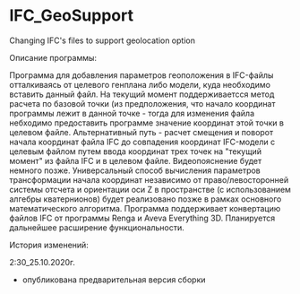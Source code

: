 # IFC_GeoSupport
Changing IFC's files to support geolocation option

Описание программы:

Программа для добавления параметров геоположения в IFC-файлы отталкиваясь от целевого генплана либо модели, куда необходимо вставить данный файл. На текущий момент поддерживаетсся метод расчета по базовой точки (из предположения, что начало координат программы лежит в данной точке - тогда для изменения файла небходимо предоставить программе значение координат этой точки в целевом файле. Альтернативный путь - расчет смещения и поворот начала координат файла IFC до совпадения координат IFC-модели с целевым файлом путем ввода координат трех точек на "текущий момент" из файла IFC и в целевом файле. Видеопояснение будет немного позже.
Универсальный способ вычисления параметров трансформации начала координат независимо от право/левосторонней системы отсчета и ориентации оси Z в пространстве (с использованием алгебры кватернионов) будет реализовано позже в рамках основного математического алгоритма.
Программа поддерживает конвертацию файлов IFC от программы Renga и Aveva Everything 3D. Планируется дальнейшее расширение функциональности.

История изменений:

2:30_25.10.2020г.

- опубликована предварительная версия сборки
